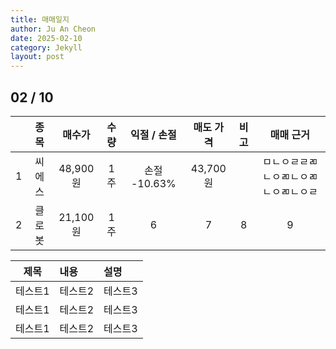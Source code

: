 ```yaml
---
title: 매매일지
author: Ju An Cheon
date: 2025-02-10
category: Jekyll
layout: post
---
```

## 02 / 10
<div class="table-wrapper" markdown="block">

||종목|매수가|수량|익절 / 손절|매도 가격|비고|매매 근거|
|:-:|:-:|:-:|:-:|:-:|:-:|:-:|:-:|
|1|씨에스|48,900원|1주|손절 -10.63%|43,700원||ㅁㄴㅇㄹㄹㄻㄴㅇㄻㄴㅇㄻㄴㅇㄻㄴㅇㄹ|
|2|클로봇|21,100원|1주|6|7|8|9|

</div>

<div markdown="block">
  
|제목|내용|설명|
|:-:|:--|:--|
|테스트1|테스트2|테스트3|
|테스트1|테스트2|테스트3|
|테스트1|테스트2|테스트3|

</div>
